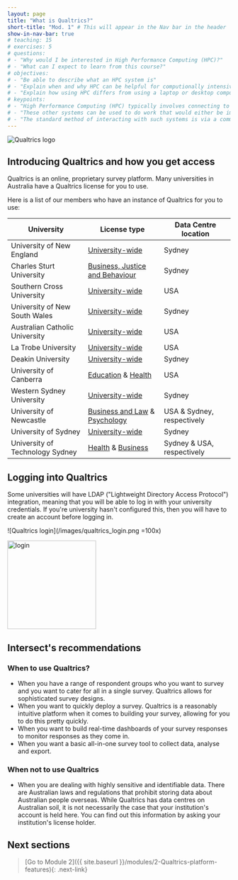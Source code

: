 ```yaml
---
layout: page
title: "What is Qualtrics?"
short-title: "Mod. 1" # This will appear in the Nav bar in the header
show-in-nav-bar: true
# teaching: 15
# exercises: 5
# questions:
# - "Why would I be interested in High Performance Computing (HPC)?"
# - "What can I expect to learn from this course?"
# objectives:
# - "Be able to describe what an HPC system is"
# - "Explain when and why HPC can be helpful for computionally intensive research"
# - "Explain how using HPC differs from using a laptop or desktop computer"  
# keypoints:
# - "High Performance Computing (HPC) typically involves connecting to very large computing systems elsewhere in the world."
# - "These other systems can be used to do work that would either be impossible or much slower or smaller systems."
# - "The standard method of interacting with such systems is via a command line interface called Bash."
---
```


![Qualtrics logo](/images/qualtrics-300x75.jpg)
## Introducing Qualtrics and how you get access
Qualtrics is an online, proprietary survey platform. Many universities in Australia have a Qualtrics license for you to use.  

Here is a list of our members who have an instance of Qualtrics for you to use:


|University               |License type             |Data Centre location              |
|-------------------------------|------------------------|----------------------------|
|University of New England|[University-wide](unesurveys.qualtrics.com)|Sydney|
|Charles Sturt University|[Business, Justice and Behaviour](https://csufobjbs.au1.qualtrics.com)|Sydney|
|Southern Cross University|[University-wide](https://scuau.qualtrics.com)|USA|
|University of New South Wales|[University-wide](unsw.qualtrics.com)|Sydney|
|Australian Catholic University|[University-wide](https://acu.qualtrics.com)|USA|
|La Trobe University |[University-wide](latrobe.co1.qualtrics.com)|USA|
|Deakin University|[University-wide](https://deakinsurveys.au1.qualtrics.com)|Sydney|
|University of Canberra|[Education](canberra.qualtrics.com) & [Health](canberrahealth.qualtrics.com)|USA|
|Western Sydney University|[University-wide](surveyswesternsydney.qualtrics.com)|Sydney|
|University of Newcastle|[Business and Law](newcastlebusandlaw.qualtrics.com) & [Psychology](uonpsychology.qualtrics.com)|USA & Sydney, respectively|
|University of Sydney|[University-wide](sydney.qualtrics.com)|Sydney|
|University of Technology Sydney|[Health](utshealth.qualtrics.com) & [Business](utsbusiness.qualtrics.com)|Sydney & USA, respectively|

## Logging into Qualtrics
Some universities will have LDAP ("Lightweight Directory Access Protocol") integration, meaning that you will be able to log in with your university credentials. If you're university hasn't configured this, then you will have to create an account before logging in.

![Qualtrics login](/images/qualtrics_login.png =100x)

<img src="/images/qualtrics_login.png" alt="login" width= "200"/>

## Intersect's recommendations
### When to use Qualtrics?
* When you have a range of respondent groups who you want to survey and you want to cater for all in a single survey. Qualtrics allows for sophisticated survey designs.
* When you want to quickly deploy a survey. Qualtrics is a reasonably intuitive platform when it comes to building your survey, allowing for you to do this pretty quickly.
* When you want to build real-time dashboards of your survey responses to monitor responses as they come in.
* When you want a basic all-in-one survey tool to collect data, analyse and export.

### When not to use Qualtrics
* When you are dealing with highly sensitive and identifiable data. There are Australian laws and regulations that prohibit storing data about Australian people overseas. While Qualtrics has data centres on Australian soil, it is not necessarily the case that your institution's account is held here. You can find out this information by asking your institution's license holder.




## Next sections
>[Go to Module 2]({{ site.baseurl }}/modules/2-Qualtrics-platform-features){: .next-link}
